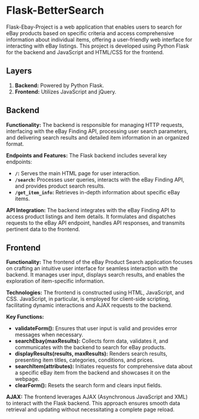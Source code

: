 # Flask-BetterSearch

Flask-Ebay-Project is a web application that enables users to search for eBay products based on specific criteria and access comprehensive information about individual items, offering a user-friendly web interface for interacting with eBay listings. This project is developed using Python Flask for the backend and JavaScript and HTML/CSS for the frontend.

## Layers

1. **Backend:** Powered by Python Flask.
2. **Frontend:** Utilizes JavaScript and jQuery.

## Backend

**Functionality:** The backend is responsible for managing HTTP requests, interfacing with the eBay Finding API, processing user search parameters, and delivering search results and detailed item information in an organized format.

**Endpoints and Features:** The Flask backend includes several key endpoints:

- **`/`:** Serves the main HTML page for user interaction.
- **`/search`:** Processes user queries, interacts with the eBay Finding API, and provides product search results.
- **`/get_item_info`:** Retrieves in-depth information about specific eBay items.

**API Integration:** The backend integrates with the eBay Finding API to access product listings and item details. It formulates and dispatches requests to the eBay API endpoint, handles API responses, and transmits pertinent data to the frontend.

## Frontend

**Functionality:** The frontend of the eBay Product Search application focuses on crafting an intuitive user interface for seamless interaction with the backend. It manages user input, displays search results, and enables the exploration of item-specific information.

**Technologies:** The frontend is constructed using HTML, JavaScript, and CSS. JavaScript, in particular, is employed for client-side scripting, facilitating dynamic interactions and AJAX requests to the backend.

**Key Functions:**

- **validateForm():** Ensures that user input is valid and provides error messages when necessary.
- **searchEbay(maxResults):** Collects form data, validates it, and communicates with the backend to search for eBay products.
- **displayResults(results, maxResults):** Renders search results, presenting item titles, categories, conditions, and prices.
- **searchItem(attributes):** Initiates requests for comprehensive data about a specific eBay item from the backend and showcases it on the webpage.
- **clearForm():** Resets the search form and clears input fields.

**AJAX:** The frontend leverages AJAX (Asynchronous JavaScript and XML) to interact with the Flask backend. This approach ensures smooth data retrieval and updating without necessitating a complete page reload.

